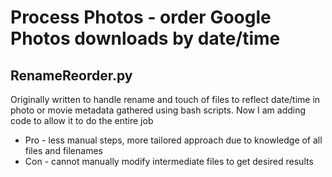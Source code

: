 # Process Photos - order Google Photos downloads by date/time

## RenameReorder.py

Originally written to handle rename and touch of files to reflect date/time in photo or movie metadata gathered using bash scripts.
Now I am adding code to allow it to do the entire job
* Pro - less manual steps, more tailored approach due to knowledge of all files and filenames
* Con - cannot manually modify intermediate files to get desired results

